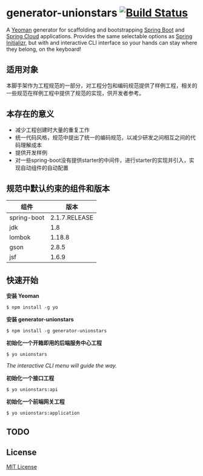 # generator-unionstars [![Build Status](https://travis-ci.org/unionstars/generator-unionstars.svg?branch=master)](https://travis-ci.org/unionstars/generator-unionstars)

A [Yeoman](http://yeoman.io) generator for scaffolding and bootstrapping [Spring Boot](http://projects.spring.io/spring-boot/) and [Spring Cloud](http://projects.spring.io/spring-cloud/) applications. Provides the same selectable options as [Spring Initializr](http://start.spring.io), but with and interactive CLI interface so your hands can stay where they belong, on the keyboard!

## 适用对象

本脚手架作为工程规范的一部分，对工程分包和编码规范提供了样例工程，相关的一些规范在样例工程中提供了规范的实现，供开发者参考。


## 本存在的意义

- 减少工程创建时大量的重复工作
- 统一代码风格，规范中提出了统一的编码规范，以减少研发之间相互之间的代码理解成本
- 提供开发样例
- 对一些spring-boot没有提供starter的中间件，进行starter的实现并引入，实现自动组件的自动配置

## 规范中默认约束的组件和版本

| 组件 | 版本 |
|---|---|
|  spring-boot |2.1.7.RELEASE|
|  jdk |1.8|
|  lombok |1.18.8|
|  gson |2.8.5|
|  jsf |1.6.9|


## 快速开始

**安装 Yeoman**

```
$ npm install -g yo
```

**安装 generator-unionstars**

```
$ npm install -g generator-unionstars
```

**初始化一个开箱即用的后端服务中心工程**

```
$ yo unionstars
```
_The interactive CLI menu will guide the way._


**初始化一个接口工程**

```
$ yo unionstars:api
```


**初始化一个前端网关工程**

```
$ yo unionstars:application
```

## TODO


## License

[MIT License](http://en.wikipedia.org/wiki/MIT_License)




